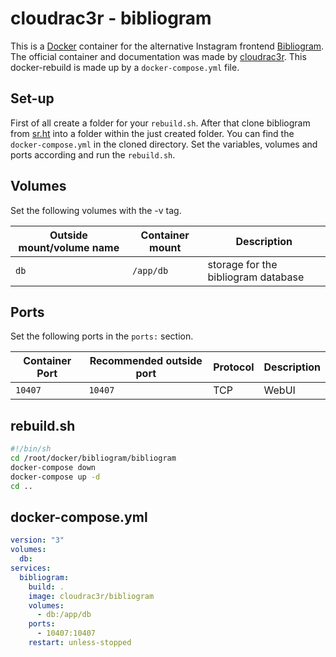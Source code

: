 # cloudrac3r - bibliogram

This is a [Docker](/wiki/docker.md) container for the alternative Instagram
frontend [Bibliogram](../bibliogram.md).
The official container and documentation was made by
[cloudrac3r](https://github.com/cloudrac3r/bibliogram).
This docker-rebuild is made up by a `docker-compose.yml` file.

## Set-up

First of all create a folder for your `rebuild.sh`.
After that clone bibliogram from [sr.ht](https://sr.ht/~cadence/bibliogram/) into
a folder within the just created folder.
You can find the `docker-compose.yml` in the cloned directory.
Set the variables, volumes and ports according and run the `rebuild.sh`.

## Volumes

Set the following volumes with the -v tag.

| Outside mount/volume name | Container mount | Description                         |
| ------------------------- | --------------- | ----------------------------------- |
| `db`                      | `/app/db`       | storage for the bibliogram database |

## Ports

Set the following ports in the `ports:` section.

| Container Port | Recommended outside port | Protocol | Description |
| -------------- | ------------------------ | -------- | ----------- |
| `10407`        | `10407`                  | TCP      | WebUI       |

## rebuild.sh

```sh
#!/bin/sh
cd /root/docker/bibliogram/bibliogram
docker-compose down
docker-compose up -d
cd ..
```

## docker-compose.yml

```yml
version: "3"
volumes:
  db:
services:
  bibliogram:
    build: .
    image: cloudrac3r/bibliogram
    volumes:
      - db:/app/db
    ports:
      - 10407:10407
    restart: unless-stopped
```
